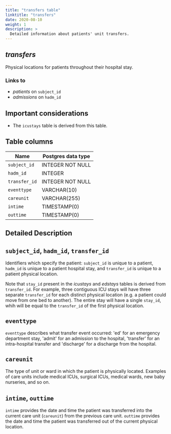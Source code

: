 ```yaml
---
title: "transfers table"
linktitle: "transfers"
date: 2020-08-10
weight: 1
description: >
  Detailed information about patients' unit transfers. 
---
```


## *transfers*

Physical locations for patients throughout their hospital stay.

### Links to

* *patients* on `subject_id`
* *admissions* on `hadm_id`

## Important considerations

* The `icustays` table is derived from this table.

## Table columns

| Name          | Postgres data type |
|---------------|--------------------|
| `subject_id`  | INTEGER NOT NULL   |
| `hadm_id`     | INTEGER            |
| `transfer_id` | INTEGER NOT NULL   |
| `eventtype`   | VARCHAR(10)        |
| `careunit`    | VARCHAR(255)       |
| `intime`      | TIMESTAMP(0)       |
| `outtime`     | TIMESTAMP(0)       |

## Detailed Description

## `subject_id`, `hadm_id`, `transfer_id`

Identifiers which specify the patient: `subject_id` is unique to a patient, `hadm_id` is unique to a patient hospital stay, and `transfer_id` is unique to a patient physical location.

Note that `stay_id` present in the *icustays* and *edstays* tables is derived from `transfer_id`. For example, three contiguous ICU stays will have three separate `transfer_id` for each distinct physical location (e.g. a patient could move from one bed to another). The entire stay will have a single `stay_id`, whih will be equal to the `transfer_id` of the first physical location.

## `eventtype`

`eventtype` describes what transfer event occurred: 'ed' for an emergency department stay, 'admit' for an admission to the hospital, 'transfer' for an intra-hospital transfer and 'discharge' for a discharge from the hospital.

## `careunit`

The type of unit or ward in which the patient is physically located. Examples of care units include medical ICUs, surgical ICUs, medical wards, new baby nurseries, and so on.

## `intime`, `outtime`

`intime` provides the date and time the patient was transferred into the current care unit (`careunit`) from the previous care unit. `outtime` provides the date and time the patient was transferred out of the current physical location.
